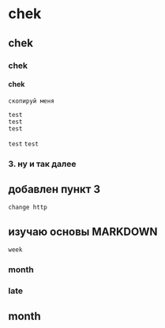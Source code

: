 # chek
## chek 
### chek 
#### chek 
```
скопируй меня 
```
```
test
test
test
```
``
test
``
`
test
`
### 3. ну и так далее
## добавлен пункт 3
```
change http
```
## изучаю основы MARKDOWN
```
week
```
### month
### late
## month
